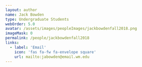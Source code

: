 ```yaml
---
layout: author
name: Jack Bowden
type: Undergraduate Students
webOrder: 5.0
avatar: /assets/images/peopleImages/jackbowdenfall2018.png
imageMask: 0
permalink: /people/jackbowdenfall2018
links:
  - label: 'Email'
    icon: 'fas fa-fw fa-envelope square'
    url: mailto:jabowden@email.wm.edu
---
```

